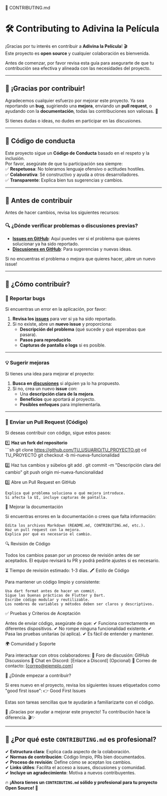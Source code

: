 📌 CONTRIBUTING.md
# 🛠 Contributing to Adivina la Película

¡Gracias por tu interés en contribuir a **Adivina la Película**! 🎬  
Este proyecto es **open source** y cualquier colaboración es bienvenida.  

Antes de comenzar, por favor revisa esta guía para asegurarte de que tu contribución sea efectiva y alineada con las necesidades del proyecto.  

---

## 🙌 ¡Gracias por contribuir!
Agradecemos cualquier esfuerzo por mejorar este proyecto. Ya sea reportando un **bug**, sugiriendo una **mejora**, enviando un **pull request**, o ayudando con la **documentación**, todas las contribuciones son valiosas. 💙  

Si tienes dudas o ideas, no dudes en participar en las discusiones.  

---

## 📜 Código de conducta  
Este proyecto sigue un **Código de Conducta** basado en el respeto y la inclusión.  
Por favor, asegúrate de que tu participación sea siempre:  
✅ **Respetuosa**: No toleramos lenguaje ofensivo o actitudes hostiles.  
✅ **Colaborativa**: Sé constructivo y ayuda a otros desarrolladores.  
✅ **Transparente**: Explica bien tus sugerencias y cambios.  

---

## 📌 Antes de contribuir  
Antes de hacer cambios, revisa los siguientes recursos:  

### 🔍 **¿Dónde verificar problemas o discusiones previas?**
- **[Issues en GitHub](https://github.com/TU_USUARIO/TU_PROYECTO/issues)**: Aquí puedes ver si el problema que quieres solucionar ya ha sido reportado.  
- **[Discusiones en GitHub](https://github.com/TU_USUARIO/TU_PROYECTO/discussions)**: Para sugerencias y nuevas ideas.  

Si no encuentras el problema o mejora que quieres hacer, ¡abre un nuevo issue!  

---

## 🚀 ¿Cómo contribuir?

### 🐞 **Reportar bugs**
Si encuentras un error en la aplicación, por favor:
1. **Revisa los [issues](https://github.com/TU_USUARIO/TU_PROYECTO/issues)** para ver si ya ha sido reportado.
2. Si no existe, abre un **nuevo issue** y proporciona:
   - **Descripción del problema** (qué sucede y qué esperabas que pasara).
   - **Pasos para reproducirlo**.
   - **Capturas de pantalla o logs** si es posible.

---

### 💡 **Sugerir mejoras**
Si tienes una idea para mejorar el proyecto:
1. **Busca en [discusiones](https://github.com/TU_USUARIO/TU_PROYECTO/discussions)** si alguien ya lo ha propuesto.
2. Si no, crea un nuevo **issue** con:
   - Una **descripción clara de la mejora**.
   - **Beneficios** que aportará al proyecto.
   - **Posibles enfoques** para implementarla.

---

### 🔄 **Enviar un Pull Request (Código)**
Si deseas contribuir con código, sigue estos pasos:  

1️⃣ **Haz un fork del repositorio**  
    ```sh
git clone https://github.com/TU_USUARIO/TU_PROYECTO.git
cd TU_PROYECTO
git checkout -b mi-nueva-funcionalidad

2️⃣ Haz tus cambios y súbelos
git add .
git commit -m "Descripción clara del cambio"
git push origin mi-nueva-funcionalidad

3️⃣ Abre un Pull Request en GitHub

    Explica qué problema soluciona o qué mejora introduce.
    Si afecta la UI, incluye capturas de pantalla.

📝 Mejorar la documentación

Si encuentras errores en la documentación o crees que falta información:

    Edita los archivos Markdown (README.md, CONTRIBUTING.md, etc.).
    Haz un pull request con la mejora.
    Explica por qué es necesario el cambio.

🔍 Revisión de Código

Todos los cambios pasan por un proceso de revisión antes de ser aceptados.
El equipo revisará tu PR y podrá pedirte ajustes si es necesario.

⏳ Tiempo de revisión estimado: 1-3 días.
🖍 Estilo de Código

Para mantener un código limpio y consistente:

    Usa dart format antes de hacer un commit.
    Sigue las buenas prácticas de Flutter y Dart.
    Escribe código modular y reutilizable.
    Los nombres de variables y métodos deben ser claros y descriptivos.

✅ Pruebas y Criterios de Aceptación

Antes de enviar código, asegúrate de que: ✔ Funciona correctamente en diferentes dispositivos.
✔ No rompe ninguna funcionalidad existente.
✔ Pasa las pruebas unitarias (si aplica).
✔ Es fácil de entender y mantener.

🌍 Comunidad y Soporte

Para interactuar con otros colaboradores:
📌 Foro de discusión: GitHub Discussions
📌 Chat en Discord: [Enlace a Discord] (Opcional)
📌 Correo de contacto: [correo@ejemplo.com]

🔰 ¿Dónde empezar a contribuir?

Si eres nuevo en el proyecto, revisa los siguientes issues etiquetados como "good first issue":
👉 Good First Issues

Estas son tareas sencillas que te ayudarán a familiarizarte con el código.

🚀 ¡Gracias por ayudar a mejorar este proyecto! Tu contribución hace la diferencia. 🎬✨


---

## **📌 ¿Por qué este `CONTRIBUTING.md` es profesional?**
✔ **Estructura clara**: Explica cada aspecto de la colaboración.  
✔ **Normas de contribución**: Código limpio, PRs bien documentados.  
✔ **Proceso de revisión**: Define cómo se aceptan los cambios.  
✔ **Links útiles**: Facilita el acceso a issues, discusiones y comunidad.  
✔ **Incluye un agradecimiento**: Motiva a nuevos contribuyentes.  

🔥 **¡Ahora tienes un `CONTRIBUTING.md` sólido y profesional para tu proyecto Open Source! 🚀**


